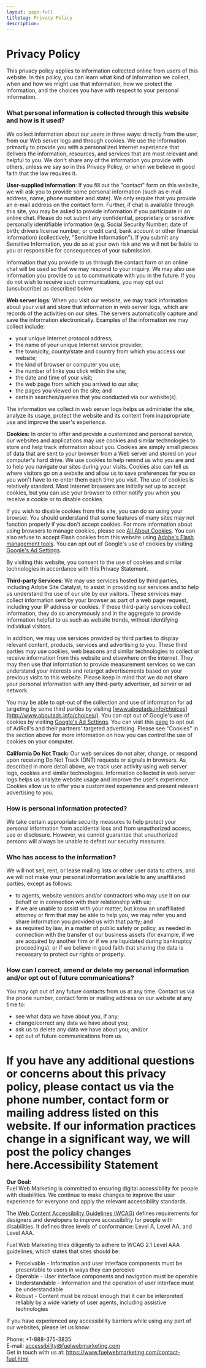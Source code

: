```yaml
---
layout: page-full
titletag: Privacy Policy
description: 
---
```


Privacy Policy
==============

This privacy policy applies to information collected online from users of this website. In this policy, you can learn what kind of information we collect, when and how we might use that information, how we protect the information, and the choices you have with respect to your personal information.

### What personal information is collected through this website and how is it used?

We collect information about our users in three ways: directly from the user, from our Web server logs and through cookies. We use the information primarily to provide you with a personalized Internet experience that delivers the information, resources, and services that are most relevant and helpful to you. We don't share any of the information you provide with others, unless we say so in this Privacy Policy, or when we believe in good faith that the law requires it.

**User-supplied information**: If you fill out the "contact" form on this website, we will ask you to provide some personal information (such as e-mail address, name, phone number and state). We only require that you provide an e-mail address on the contact form. Further, if chat is available through this site, you may be asked to provide information if you participate in an online chat. Please do not submit any confidential, proprietary or sensitive personally identifiable information (e.g. Social Security Number; date of birth; drivers license number; or credit card, bank account or other financial information) (collectively, "Sensitive Information"). If you submit any Sensitive Information, you do so at your own risk and we will not be liable to you or responsible for consequences of your submission.

Information that you provide to us through the contact form or an online chat will be used so that we may respond to your inquiry. We may also use information you provide to us to communicate with you in the future. If you do not wish to receive such communications, you may opt out (unsubscribe) as described below.

**Web server logs**: When you visit our website, we may track information about your visit and store that information in web server logs, which are records of the activities on our sites. The servers automatically capture and save the information electronically. Examples of the information we may collect include:

-   your unique Internet protocol address;
-   the name of your unique Internet service provider;
-   the town/city, county/state and country from which you access our website;
-   the kind of browser or computer you use;
-   the number of links you click within the site;
-   the date and time of your visit;
-   the web page from which you arrived to our site;
-   the pages you viewed on the site; and
-   certain searches/queries that you conducted via our website(s).

The information we collect in web server logs helps us administer the site, analyze its usage, protect the website and its content from inappropriate use and improve the user's experience.

**Cookies:** In order to offer and provide a customized and personal service, our websites and applications may use cookies and similar technologies to store and help track information about you. Cookies are simply small pieces of data that are sent to your browser from a Web server and stored on your computer's hard drive. We use cookies to help remind us who you are and to help you navigate our sites during your visits. Cookies also can tell us where visitors go on a website and allow us to save preferences for you so you won't have to re-enter them each time you visit. The use of cookies is relatively standard. Most Internet browsers are initially set up to accept cookies, but you can use your browser to either notify you when you receive a cookie or to disable cookies.

If you wish to disable cookies from this site, you can do so using your browser. You should understand that some features of many sites may not function properly if you don't accept cookies. For more information about using browsers to manage cookies, please see [All About Cookies](http://www.allaboutcookies.org/manage-cookies/). You can also refuse to accept Flash cookies from this website using [Adobe's Flash management tools](http://www.adobe.com/devnet/security.html). You can opt out of Google's use of cookies by visiting [Google's Ad Settings](https://www.google.com/settings/ads).

By visiting this website, you consent to the use of cookies and similar technologies in accordance with this Privacy Statement.

**Third-party Services:** We may use services hosted by third parties, including Adobe Site Catalyst, to assist in providing our services and to help us understand the use of our site by our visitors. These services may collect information sent by your browser as part of a web page request, including your IP address or cookies. If these third-party services collect information, they do so anonymously and in the aggregate to provide information helpful to us such as website trends, without identifying individual visitors.

In addition, we may use services provided by third parties to display relevant content, products, services and advertising to you. These third parties may use cookies, web beacons and similar technologies to collect or receive information from this website and elsewhere on the internet. They may then use that information to provide measurement services so we can understand your interests and retarget advertisements based on your previous visits to this website. Please keep in mind that we do not share your personal information with any third-party advertiser, ad server or ad network.

You may be able to opt-out of the collection and use of information for ad targeting by some third parties by visiting [www.aboutads.info/choices](http://www.aboutads.info/choices/). You can opt out of Google's use of cookies by visiting [Google's Ad Settings](https://www.google.com/settings/ads). You can visit this [page](http://www.networkadvertising.org/choices/) to opt out of AdRoll's and their partners' targeted advertising. Please see "Cookies" in the section above for more information on how you can control the use of cookies on your computer.

**California Do Not Track:** Our web services do not alter, change, or respond upon receiving Do Not Track (DNT) requests or signals in browsers. As described in more detail above, we track user activity using web server logs, cookies and similar technologies. Information collected in web server logs helps us analyze website usage and improve the user's experience. Cookies allow us to offer you a customized experience and present relevant advertising to you.

### How is personal information protected?

We take certain appropriate security measures to help protect your personal information from accidental loss and from unauthorized access, use or disclosure. However, we cannot guarantee that unauthorized persons will always be unable to defeat our security measures.

### Who has access to the information?

We will not sell, rent, or lease mailing lists or other user data to others, and we will not make your personal information available to any unaffiliated parties, except as follows:

-   to agents, website vendors and/or contractors who may use it on our behalf or in connection with their relationship with us;
-   if we are unable to assist with your matter, but know an unaffiliated attorney or firm that may be able to help you, we may refer you and share information you provided us with that party; and
-   as required by law, in a matter of public safety or policy, as needed in connection with the transfer of our business assets (for example, if we are acquired by another firm or if we are liquidated during bankruptcy proceedings), or if we believe in good faith that sharing the data is necessary to protect our rights or property.

### How can I correct, amend or delete my personal information and/or opt out of future communications?

You may opt out of any future contacts from us at any time. Contact us via the phone number, contact form or mailing address on our website at any time to:

-   see what data we have about you, if any;
-   change/correct any data we have about you;
-   ask us to delete any data we have about you; and/or
-   opt out of future communications from us.

If you have any additional questions or concerns about this privacy policy, please contact us via the phone number, contact form or mailing address listed on this website. If our information practices change in a significant way, we will post the policy changes here.Accessibility Statement
=======================

**Our Goal:**\
Fuel Web Marketing is committed to ensuring digital accessibility for people with disabilities. We continue to make changes to improve the user experience for everyone and apply the relevant accessibility standards.

The [Web Content Accessibility Guidelines (WCAG)](https://www.w3.org/TR/WCAG21/) defines requirements for designers and developers to improve accessibility for people with disabilities. It defines three levels of conformance: Level A, Level AA, and Level AAA.

Fuel Web Marketing tries diligently to adhere to WCAG 2.1 Level AAA guidelines, which states that sites should be:

-   Perceivable - Information and user interface components must be presentable to users in ways they can perceive
-   Operable - User interface components and navigation must be operable
-   Understandable - Information and the operation of user interface must be understandable
-   Robust - Content must be robust enough that it can be interpreted reliably by a wide variety of user agents, including assistive technologies

If you have experienced any accessibility barriers while using any part of our websites, please let us know:

Phone: +1-888-375-3835\
E-mail: <accessibility@fuelwebmarketing.com>\
Get in touch with us at: <https://www.fuelwebmarketing.com/contact-fuel.html>
